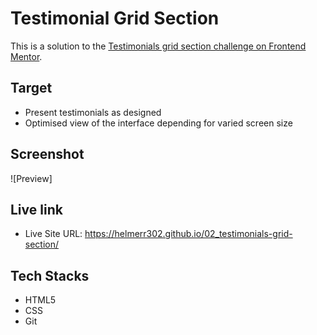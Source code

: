 # Testimonial Grid Section

This is a solution to the [Testimonials grid section challenge on Frontend Mentor](https://www.frontendmentor.io/challenges/testimonials-grid-section-Nnw6J7Un7).

## Target

- Present testimonials as designed
- Optimised view of the interface depending for varied screen size

## Screenshot

![Preview]

## Live link

- Live Site URL: https://helmerr302.github.io/02_testimonials-grid-section/

## Tech Stacks

- HTML5
- CSS
- Git
